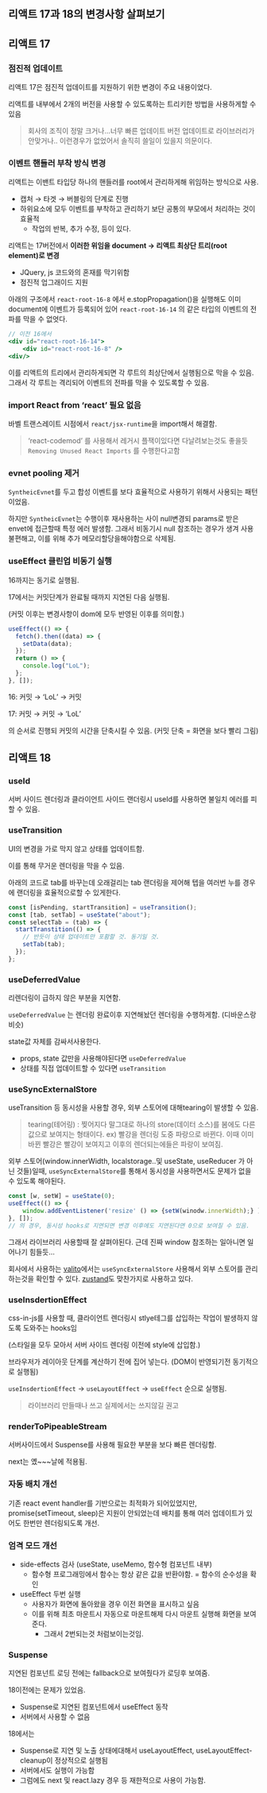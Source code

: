 ## 리액트 17과 18의 변경사항 살펴보기

## 리액트 17

### 점진적 업데이트

리액트 17은 점진적 업데이트를 지원하기 위한 변경이 주요 내용이었다.

리액트를 내부에서 2개의 버전을 사용할 수 있도록하는 트리키한 방법을 사용하게할 수 있음

> 회사의 조직이 정말 크거나...너무 빠른 업데이트 버전 업데이트로 라이브러리가 안맞거나..
> 이런경우가 없었어서 솔직히 쓸일이 있을지 의문이다.

### 이벤트 핸들러 부착 방식 변경

리액트는 이밴트 타입당 하나의 핸들러를 root에서 관리하게해 위임하는 방식으로 사용.

- 캡처 → 타겟 → 버블링의 단계로 진행
- 하위요소에 모두 이벤트를 부착하고 관리하기 보단 공통의 부모에서 처리하는 것이 효율적
  - 작업의 반복, 추가 수정, 등이 있다.

리액트는 17버전에서 **이러한 위임을 document → 리액트 최상단 트리(root element)로 변경**

- JQuery, js 코드와의 혼재를 막기위함
- 점진적 업그래이드 지원

아래의 구조에서 `react-root-16-8` 에서 e.stopPropagation()을 실행해도 이미 document에 이벤트가 등록되어 있어 `react-root-16-14` 의 같은 타입의 이벤트의 전파를 막을 수 없엇다.

```jsx
// 이전 16에서
<div id="react-root-16-14">
	<div id="react-root-16-8" />
<div/>
```

이를 리액트의 트리에서 관리하게되면 각 루트의 최상단에서 실행됨으로 막을 수 있음.
그래서 각 루트는 격리되어 이벤트의 전파를 막을 수 있도록할 수 있음.

### import React from ‘react’ 필요 없음

바벨 트랜스레이트 시점에서 `react/jsx-runtime`을 import해서 해결함.

> ‘react-codemod’ 를 사용해서 레거시 플잭이있다면 다날려보는것도 좋을듯
> `Removing Unused React Imports` 를 수행한다고함

### evnet pooling 제거

`SyntheicEvnet`를 두고 합성 이벤트를 보다 효율적으로 사용하기 위해서 사용되는 패턴이었음.

하지만 `SyntheicEvnet`는 수행이후 재사용하는 사이 null변경되 params로 받은 envet에 접근할때 특정 에러 발생함. 그래서 비동기시 null 참조하는 경우가 생겨 사용 불편해고, 이를 위해 추가 메모리할당을해야함으로 삭제됨.

### useEffect 클린업 비동기 실행

16까지는 동기로 실행됨.

17에서는 커밋단계가 완료될 때까지 지연된 다음 실행됨.

(커밋 이후는 변경사항이 dom에 모두 반영된 이후를 의미함.)

```jsx
useEffect(() => {
  fetch().then((data) => {
    setData(data);
  });
  return () => {
    console.log("LoL");
  };
}, []);
```

16: 커밋 → ‘LoL’ → 커밋

17: 커밋 → 커밋 → ‘LoL’

의 순서로 진행되 커밋의 시간을 단축시킬 수 있음. (커밋 단축 = 화면을 보다 빨리 그림)

## 리액트 18

### useId

서버 사이드 렌더링과 클라이언트 사이드 랜더링시 useId를 사용하면 불일치 에러를 피할 수 있음.

### useTransition

UI의 변경을 가로 막지 않고 상태를 업데이트함.

이를 통해 무거운 렌더링을 막을 수 있음.

아래의 코드로 tab를 바꾸는데 오래걸리는 tab 랜더링을 제어해 텝을 여러번 누를 경우에 랜더링을 효율적으로할 수 있게한다.

```jsx
const [isPending, startTransition] = useTransition();
const [tab, setTab] = useState("about");
const selectTab = (tab) => {
  startTranstition(() => {
    // 반듯이 상태 업데이트만 포홤할 것. 동기일 것.
    setTab(tab);
  });
};
```

### useDeferredValue

리렌더링이 급하지 않은 부분을 지연함.

`useDeferredValue` 는 렌더링 완료이후 지연해놨던 렌더링을 수행하게함. (디바운스랑 비슷)

state값 자체를 감싸서사용한다.

- props, state 값만을 사용해야된다면 `useDeferredValue`
- 상태를 직접 업데이트할 수 있다면 `useTransition`

### useSyncExternalStore

useTransition 등 동시성을 사용할 경우, 외부 스토어에 대해tearing이 발생할 수 있음.

> tearing(테어링) : 찢어지다 말그대로 하나의 store(데이터 소스)를 봄에도 다른 값으로 보여지는 형태이다.
> ex) 빨강을 렌더링 도중 파랑으로 바뀐다. 이때 이미 바뀐 빨강은 빨강이 보여지고 이후의 렌더되는에들은 파랑이 보여짐.

외부 스토어(window.innerWidth, localstorage..및 useState, useReducer 가 아닌 것들)일때, `useSyncExternalStore`를 통해서 동시성을 사용하면서도 문제가 없을 수 있도록 해야된다.

```jsx
const [w, setW] = useState(0);
useEffect(() => {
	window.addEventListener('resize' () => {setW(winodw.innerWidth);} )
}, []);
// 의 경우, 동시성 hooks로 지연되면 변경 이후에도 지연된다면 0으로 보여질 수 있음.
```

그래서 라이브러리 사용할때 잘 살펴야된다. 근데 진짜 window 참조하는 일아니면 일어나기 힘들듯…

회사에서 사용하는 [valito](https://github.com/pmndrs/valtio/blob/26caa885050b5c9ac8c80c90e216599936e925f8/src/react.ts#L20)에서는 `useSyncExternalStore` 사용해서 외부 스토어를 관리하는것을 확인할 수 있다. [zustand](https://github.com/pmndrs/zustand/blob/27bffb1fba9de4c958f4a4b4d31c20e54e579fc0/src/react.ts#L9)도 맞찬가지로 사용하고 있다.

### useInsdertionEffect

css-in-js를 사용할 때, 클라이언트 렌더링시 stlye테그를 삽입하는 작업이 발생하지 않도록 도와주는 hooks임

(스타일을 모두 모아서 서버 사이드 렌더링 이전에 style에 삽입함.)

브라우저가 레이아웃 단계를 계산하기 전에 집어 넣는다. (DOM이 반영되기전 동기적으로 실행됨)

`useInsdertionEffect` → `useLayoutEffect` → `useEffect` 순으로 실행됨.

> 라이브러리 만들때나 쓰고 실제에서는 쓰지않길 권고

### renderToPipeableStream

서버사이드에서 Suspense를 사용해 필요한 부분을 보다 빠른 렌더링함.

next는 옜~~~날에 적용됨.

### 자동 배치 개선

기존 react event handler를 기반으로는 최적화가 되어있었지만, promise(setTimeout, sleep)은 지원이 안되었는데 배치를 통해 여러 업데이트가 있어도 한번만 렌더링되도록 개선.

### 엄격 모드 개선

- side-effects 검사 (useState, useMemo, 함수형 컴포넌트 내부)
  - 함수형 프로그래밍에서 함수는 항상 같은 값을 반환야함. = 함수의 순수성을 확인
- useEffect 두번 실행
  - 사용자가 화면에 돌아왔을 경우 이전 화면을 표시하고 싶음
  - 이를 위해 최초 마운트시 자동으로 마운트해제 다시 마운트 실행해 화면을 보여준다.
    - 그래서 2번되는것 처럼보이는것임.

### Suspense

지연된 컴포넌트 로딩 전에는 fallback으로 보여줬다가 로딩후 보여줌.

18이전에는 문제가 있었음.

- Suspense로 지연된 컴포넌트에서 useEffect 동작
- 서버에서 사용할 수 없음

18에서는

- Suspense로 지연 및 노출 상태에대해서 useLayoutEffect, useLayoutEffect-cleanup이 정상적으로 실행됨
- 서버에서도 실행이 가능함
- 그럼에도 next 및 react.lazy 경우 등 재한적으로 사용이 가능함.
